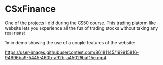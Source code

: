 # CSxFinance
One of the projects I did during the CS50 course. This trading platorm like website lets you experience all the fun of trading stocks without taking any real risks!


1min demo showing the use of a couple features of the website:



https://user-images.githubusercontent.com/86181145/199915816-94696ba9-5445-460b-a92b-a45029baf15e.mp4


